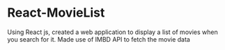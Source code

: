# React-MovieList
Using React js, created a web application to display a list of movies when you search for it.
Made use of IMBD API to fetch the movie data
